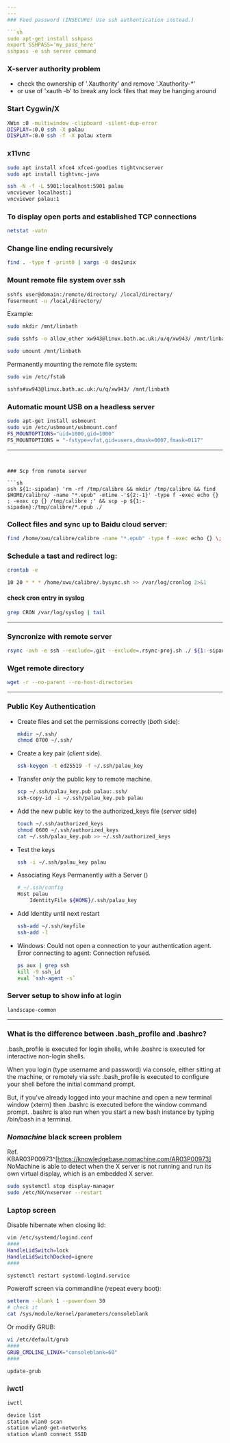 ```yaml
---
---
### Feed password (INSECURE! Use ssh authentication instead.)

```sh
sudo apt-get install sshpass
export SSHPASS='my_pass_here'
sshpass -e ssh server command
```

### X-server authority problem

- check the ownership of '.Xauthority' and remove '.Xauthority-\*'
- or use of 'xauth -b' to break any lock files that may be hanging around

### Start Cygwin/X

```sh
XWin :0 -multiwindow -clipboard -silent-dup-error
DISPLAY=:0.0 ssh -X palau
DISPLAY=:0.0 ssh -f -X palau xterm
```

### x11vnc

```sh
sudo apt install xfce4 xfce4-goodies tightvncserver
sudo apt install tightvnc-java

ssh -N -f -L 5901:localhost:5901 palau
vncviewer localhost:1
vncviewer palau:1
```

### To display open ports and established TCP connections

```sh
netstat -vatn
```

### Change line ending recursively

```sh
find . -type f -print0 | xargs -0 dos2unix
```

### Mount remote file system over ssh

```sh
sshfs user@domain:/remote/directory/ /local/directory/
fusermount -u /local/directory/
```

Example:

```sh
sudo mkdir /mnt/linbath

sudo sshfs -o allow_other xw943@linux.bath.ac.uk:/u/q/xw943/ /mnt/linbath/

sudo umount /mnt/linbath
```

Permanently mounting the remote file system:

```sh
sudo vim /etc/fstab

sshfs#xw943@linux.bath.ac.uk:/u/q/xw943/ /mnt/linbath
```

### Automatic mount USB on a headless server

```sh
sudo apt-get install usbmount
sudo vim /etc/usbmount/usbmount.conf
FS_MOUNTOPTIONS="uid=1000,gid=1000"
FS_MOUNTOPTIONS = "-fstype=vfat,gid=users,dmask=0007,fmask=0117"
```

---
```


### Scp from remote server

```sh
ssh ${1:-sipadan} 'rm -rf /tmp/calibre && mkdir /tmp/calibre && find $HOME/calibre/ -name "*.epub" -mtime -'${2:-1}' -type f -exec echo {} ; -exec cp {} /tmp/calibre ;' && scp -p ${1:-sipadan}:/tmp/calibre/*.epub ./
```

### Collect files and sync up to Baidu cloud server:

```sh
find /home/xwu/calibre/calibre -name "*.epub" -type f -exec echo {} \; -exec mv {} /home/xwu/calibre/bysync \; && /home/xwu/anaconda2/bin/bypy -v syncup /home/xwu/calibre/bysync/ calibre/
```

### Schedule a tast and redirect log:

```sh
crontab -e

10 20 * * * /home/xwu/calibre/.bysync.sh >> /var/log/cronlog 2>&1
```

#### check cron entry in syslog

```sh
grep CRON /var/log/syslog | tail
```

---

### Syncronize with remote server

```sh
rsync -avh -e ssh --exclude=.git --exclude=.rsync-proj.sh ./ ${1:-sipadan}:projects/${PWD##*/}
```

### Wget remote directory

```sh
wget -r --no-parent --no-host-directories
```

---

### Public Key Authentication

- Create files and set the permissions correctly (*both* side):

    ```sh
    mkdir ~/.ssh/
    chmod 0700 ~/.ssh/
    ```

- Create a key pair (*client* side).

    ```sh
    ssh-keygen -t ed25519 -f ~/.ssh/palau_key
    ```

- Transfer *only* the public key to remote machine.

    ```sh
    scp ~/.ssh/palau_key.pub palau:.ssh/
    ssh-copy-id -i ~/.ssh/palau_key.pub palau
    ```

- Add the new public key to the authorized_keys file (*server* side)

    ```sh
    touch ~/.ssh/authorized_keys
    chmod 0600 ~/.ssh/authorized_keys
    cat ~/.ssh/palau_key.pub >> ~/.ssh/authorized_keys
    ```

- Test the keys

    ```sh
    ssh -i ~/.ssh/palau_key palau
    ```

- Associating Keys Permanently with a Server ()

    ```sh
    # ~/.ssh/config
    Host palau
    	IdentityFile ${HOME}/.ssh/palau_key
    ```

- Add Identity until next restart

    ```sh
    ssh-add ~/.ssh/keyfile
    ssh-add -l
    ```

- Windows: Could not open a connection to your authentication agent.
    Error connecting to agent: Connection refused.

    ```sh
    ps aux | grep ssh
    kill -9 ssh_id
    eval `ssh-agent -s`
    ```

### Server setup to show info at login

```sh
landscape-common
```

---

### What is the difference between .bash_profile and .bashrc?

.bash_profile is executed for login shells, while .bashrc is executed for interactive non-login shells.

When you login (type username and password) via console, either sitting at the machine, or remotely via ssh: .bash_profile is executed to configure your shell before the initial command prompt.

But, if you've already logged into your machine and open a new terminal window (xterm) then .bashrc is executed before the window command prompt. .bashrc is also run when you start a new bash instance by typing /bin/bash in a terminal.

### *Nomachine* black screen problem

Ref. KBAR03P00973^[https://knowledgebase.nomachine.com/AR03P00973]
NoMachine is able to detect when the X server is not running and run its own virtual display, which is an embedded X server.

```sh
sudo systemctl stop display-manager
sudo /etc/NX/nxserver --restart
```

### Laptop screen

Disable hibernate when closing lid:

```sh
vim /etc/systemd/logind.conf
####
HandleLidSwitch=lock
HandleLidSwitchDocked=ignore
####

systemctl restart systemd-logind.service
```

Poweroff screen via commandline (repeat every boot):

```sh
setterm --blank 1 --powerdown 30
# check it
cat /sys/module/kernel/parameters/consoleblank
```

Or modify GRUB:

```sh
vi /etc/default/grub
####
GRUB_CMDLINE_LINUX="consoleblank=60"
####

update-grub
```

### iwctl

```sh
iwctl

device list
station wlan0 scan
station wlan0 get-networks
station wlan0 connect SSID
```
